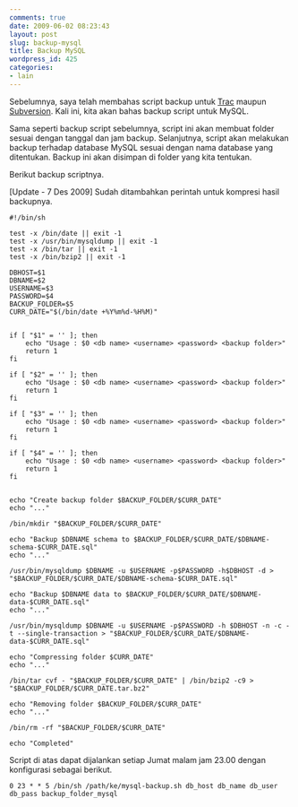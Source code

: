```yaml
---
comments: true
date: 2009-06-02 08:23:43
layout: post
slug: backup-mysql
title: Backup MySQL
wordpress_id: 425
categories:
- lain
---
```


Sebelumnya, saya telah membahas script backup untuk [Trac](http://endy.artivisi.com/blog/lain/backup-trac/) maupun [Subversion](http://endy.artivisi.com/blog/aplikasi/svn-parentpath-backup/). Kali ini, kita akan bahas backup script untuk MySQL. 

Sama seperti backup script sebelumnya, script ini akan membuat folder sesuai dengan tanggal dan jam backup. Selanjutnya, script akan melakukan backup terhadap database MySQL sesuai dengan nama database yang ditentukan. Backup ini akan disimpan di folder yang kita tentukan. 

Berikut backup scriptnya.

[Update - 7 Des 2009] Sudah ditambahkan perintah untuk kompresi hasil backupnya.



    
    
    #!/bin/sh
    
    test -x /bin/date || exit -1
    test -x /usr/bin/mysqldump || exit -1
    test -x /bin/tar || exit -1
    test -x /bin/bzip2 || exit -1
    
    DBHOST=$1
    DBNAME=$2
    USERNAME=$3
    PASSWORD=$4
    BACKUP_FOLDER=$5
    CURR_DATE="$(/bin/date +%Y%m%d-%H%M)"
    
    
    if [ "$1" = '' ]; then
        echo "Usage : $0 <db name> <username> <password> <backup folder>"
        return 1
    fi
    
    if [ "$2" = '' ]; then
        echo "Usage : $0 <db name> <username> <password> <backup folder>"
        return 1
    fi
    
    if [ "$3" = '' ]; then
        echo "Usage : $0 <db name> <username> <password> <backup folder>"
        return 1
    fi
    
    if [ "$4" = '' ]; then
        echo "Usage : $0 <db name> <username> <password> <backup folder>"
        return 1
    fi
    
    
    echo "Create backup folder $BACKUP_FOLDER/$CURR_DATE"
    echo "..."
    
    /bin/mkdir "$BACKUP_FOLDER/$CURR_DATE"
    
    echo "Backup $DBNAME schema to $BACKUP_FOLDER/$CURR_DATE/$DBNAME-schema-$CURR_DATE.sql"
    echo "..."
    
    /usr/bin/mysqldump $DBNAME -u $USERNAME -p$PASSWORD -h$DBHOST -d > "$BACKUP_FOLDER/$CURR_DATE/$DBNAME-schema-$CURR_DATE.sql"
    
    echo "Backup $DBNAME data to $BACKUP_FOLDER/$CURR_DATE/$DBNAME-data-$CURR_DATE.sql"
    echo "..."
    
    /usr/bin/mysqldump $DBNAME -u $USERNAME -p$PASSWORD -h $DBHOST -n -c -t --single-transaction > "$BACKUP_FOLDER/$CURR_DATE/$DBNAME-data-$CURR_DATE.sql"
    
    echo "Compressing folder $CURR_DATE"
    echo "..."
    
    /bin/tar cvf - "$BACKUP_FOLDER/$CURR_DATE" | /bin/bzip2 -c9 > "$BACKUP_FOLDER/$CURR_DATE.tar.bz2"
    
    echo "Removing folder $BACKUP_FOLDER/$CURR_DATE"
    echo "..."
    
    /bin/rm -rf "$BACKUP_FOLDER/$CURR_DATE"
    
    echo "Completed"
    



Script di atas dapat dijalankan setiap Jumat malam jam 23.00 dengan konfigurasi sebagai berikut. 


    
    
    0 23 * * 5 /bin/sh /path/ke/mysql-backup.sh db_host db_name db_user db_pass backup_folder_mysql
    
